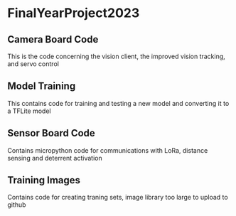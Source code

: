 # FinalYearProject2023

## Camera Board Code
  This is the code concerning the vision client, the improved vision tracking, and servo control

## Model Training
  This contains code for training and testing a new model and converting it to a TFLite model

## Sensor Board Code
  Contains micropython code for communications with LoRa, distance sensing and deterrent activation

## Training Images
  Contains code for creating traning sets, image library too large to upload to github
